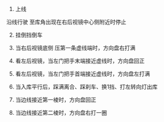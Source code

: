 1. 上线

沿线行驶 至库角出现在右后视镜中心侧附近时停止

2. 挂倒挡倒车

3. 当右后视镜底侧 压第一条虚线端时，方向盘右打满

4. 看左后视镜，当左门把手末端接近虚线时，方向盘回正

5. 看左后视镜，当左门把手首端接近虚线时，方向盘左打满

6. 当入库平行后，踩满离合、踩刹车、换1挡、打左转向灯出库

7. 当边线接近第一棱时，方向盘回正

8. 当边线接近第二棱时，方向盘右打一圈

